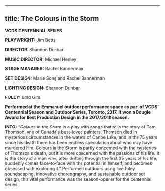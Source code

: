 ------
title: The Colours in the Storm
-----

**VCDS CENTENNIAL SERIES**

**PLAYWRIGHT:** Jim Betts

**DIRECTOR:** Shannon Dunbar

**MUSIC DIRECTOR:** Michael Henley

**STAGE MANAGER:** Rachel Bannerman

**SET DESIGN:** Marie Song and Rachel Bannerman

**LIGHTING DESIGN:** Shannon Dunbar

**FOLEY:** Brad Gira


**Performed at the Emmanuel outdoor performance space as part of VCDS’ Centennial Season and Outdoor Series, Toronto, 2017. It won a Dougie Award for Best Production Design in the 2017/2018 season.**

**INFO:** “*Colours in the Storm* is a play with songs that tells the story of Tom Thomson, one of Canada's best-loved painters. Thomson died in mysterious circumstances in the waters of Canoe Lake, and in the 75 years since his death there has been endless speculation about who may have murdered him. Colours in the Storm is partly concerned with the mysteries of Thomson's death, but it is more concerned with the passions of his life. It is the story of a man who, after drifting through the first 35 years of his life, suddenly comes face-to-face with the potential in himself, and becomes obsessed with exploring it.” Performed outdoors using live foley soundscaping, innovative choreography, and sustainable outdoor set design, this vital performance was the season-opener for the centennial series. 
